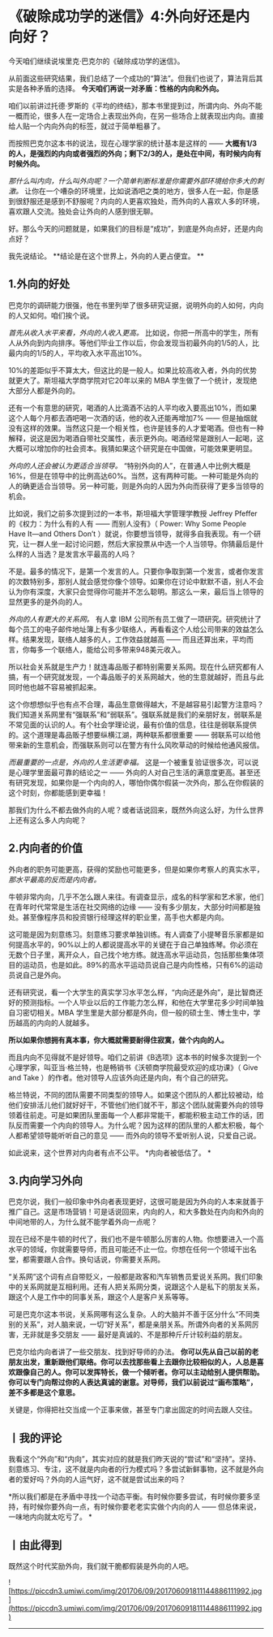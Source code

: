 # 《破除成功学的迷信》4:外向好还是内向好？

今天咱们继续说埃里克·巴克尔的《破除成功学的迷信》。

从前面这些研究结果，我们总结了一个成功的“算法”。但我们也说了，算法背后其实是各种矛盾的选择。 **今天咱们再说一对矛盾：性格的内向和外向。**

咱们以前讲过托德·罗斯的《平均的终结》，那本书里提到过，所谓内向、外向不能一概而论，很多人在一定场合上表现出外向，在另一些场合上就表现出内向。直接给人贴一个内向外向的标签，就过于简单粗暴了。

而按照巴克尔这本书的说法，现在心理学家的统计基本是这样的 —— **大概有1/3的人，是强烈的内向或者强烈的外向；剩下2/3的人，是处在中间，有时候内向有时候外向。**

 *那什么叫内向，什么叫外向呢？一个简单判断标准是你需要外部环境给你多大的刺激。* 让你在一个嘈杂的环境里，比如说酒吧之类的地方，很多人在一起，你是感到很舒服还是感到不舒服呢？内向的人更喜欢独处，而外向的人喜欢人多的环境，喜欢跟人交流。独处会让外向的人感到很无聊。

好。那么今天的问题就是，如果我们的目标是“成功”，到底是外向点好，还是内向点好？

我先说结论。 **结论是在这个世界上，外向的人更占便宜。 **

## 1.外向的好处

巴克尔的调研能力很强，他在书里列举了很多研究证据，说明外向的人如何，内向的人又如何。咱们挨个说。

 *首先从收入水平来看，外向的人收入更高。* 比如说，你把一所高中的学生，所有人从外向到内向排序。等他们毕业工作以后，你会发现当初最外向的1/5的人，比最内向的1/5的人，平均收入水平高出10%。

10%的差距似乎不算太大，但这比的是一般人。如果比较高收入者，外向的优势就更大了。斯坦福大学商学院对它20年以来的 MBA 学生做了一个统计，发现绝大部分人都是外向的。

还有一个有意思的研究，喝酒的人比滴酒不沾的人平均收入要高出10%，而如果这个人每个月都去酒吧喝一次酒的话，他的收入还能再增加7% —— 但是抽烟就没有这样的效果。当然这只是一个相关性，也许是钱多的人才爱喝酒。但也有一种解释，说这是因为喝酒自带社交属性，表示更外向。喝酒经常是跟别人一起喝，这大概可以增加你的社会资本。我猜如果这个研究是在中国做，可能效果更明显。

 *外向的人还会被认为更适合当领导。* “特别外向的人”，在普通人中比例大概是16%，但是在领导中的比例高达60%。当然，这有两种可能。一种可能是外向的人的确更适合当领导。另一种可能，则是外向的人因为外向而获得了更多当领导的机会。

比如说，我们之前多次提到过的一本书，斯坦福大学管理学教授 Jeffrey Pfeffer 的《权力：为什么有的人有 —— 而别人没有》（ Power: Why Some People Have It—and Others Don’t ）就说，你要想当领导，就得多自我表现。有一个研究，让一群人坐一起讨论问题，然后大家投票从中选一个人当领导。你猜最后是什么样的人当选？是发言水平最高的人吗？

不是。最多的情况下，是第一个发言的人。只要你争取到第一个发言，或者你发言的次数特别多，那别人就会感觉你像个领导。如果你在讨论中默默不语，别人不会认为你有深度，大家只会觉得你可能并不怎么聪明。那这么一来，最后当上领导的显然更多的是外向的人。

 *外向的人有更大的关系网。* 有人拿 IBM 公司所有员工做了一项研究。研究统计了每个员工的电子邮件地址簿上有多少联络人，再看看这个人给公司带来的效益怎么样。结果发现，联络人越多的人，工作效益就越高 —— 而且还算出来，平均而言，你每多一个联络人，能给公司多带来948美元收入。

所以社会关系就是生产力！就连毒品贩子都特别需要关系网。现在什么研究都有人搞，有一个研究就发现，一个毒品贩子的关系网越大，他的生意就越好，而且与此同时他也越不容易被抓起来。

这个你想想似乎也有点不合理，毒品生意做得越大，不是越容易引起警方注意吗？我们知道关系网里有“强联系”和“弱联系”。强联系就是我们的亲朋好友，弱联系是不常见面的认识的人。有个社会学理论说，最有价值的信息，往往是弱联系提供的。这个道理是毒品贩子想要纵横江湖，两种联系都很重要 —— 弱联系可以给他带来新的生意机会，而强联系则可以在警方有什么风吹草动的时候给他通风报信。

 *而最重要的一点是，外向的人生活更幸福。* 这是一个被重复验证很多次，可以说是心理学里面最可靠的结论之一 —— 外向的人对自己生活的满意度更高。甚至还有研究发现，如果你是一个内向的人，哪怕你偶尔假装一次外向，那么在你假装的这个时刻，你都能感到更幸福！

那我们为什么不都去做外向的人呢？或者话说回来，既然外向这么好，为什么世界上还有这么多人内向呢？ 

## 2.内向者的价值

外向者的职务可能更高，获得的奖励也可能更多，但是如果你考察人的真实水平， *那水平最高的反而是内向者。*

牛顿非常内向，几乎不怎么跟人来往。有调查显示，成名的科学家和艺术家，他们在青年时代常常是生活在社交网络的边缘 —— 没有多少朋友，大部分时间都是独处。甚至像程序员和投资银行经理这样的职业里，高手也大都是内向。

这可能是因为刻意练习。刻意练习要求单独训练。有人调查了小提琴音乐家都是如何提高水平的，90%以上的人都说提高水平的关键在于自己单独练琴。你必须在无数个日子里，离开众人，自己找个地方练。就连高水平运动员，包括那些集体项目的运动员，也是如此。89%的高水平运动员说自己是内向性格，只有6%的运动员说自己是外向。

还有研究说，看一个大学生的真实学习水平怎么样，“内向还是外向”，是比智商还好的预测指标。一个人毕业以后的工作能力怎么样，和他在大学里花多少时间单独自习密切相关。MBA 学生里是大部分都是外向，但一般的硕士生、博士生中，学历越高的内向的人就越多。

 **所以如果你想拥有真本事，你大概就需要耐得住寂寞，做个内向的人。**

而且内向不见得就不是好领导。咱们之前讲《B选项》这本书的时候多次提到一个心理学家，叫亚当·格兰特，也是畅销书《沃顿商学院最受欢迎的成功课》（ Give and Take ）的作者。他对领导人应该外向还是内向，有个自己的研究。

格兰特说，不同的团队需要不同类型的领导人。如果这个团队的人都比较被动，给他们安排活儿他们就好好干，不管他们他们就不干，那这个团队就需要外向的领导领着往前走。可是如果团队里面每一个人都非常能干，都能积极主动工作的话，团队反而需要一个内向的领导人。为什么呢？因为这样的团队里的人都太积极，每个人都希望领导能听听自己的意见 —— 而外向的领导不爱听别人说，只爱自己说。

如此说来，这个世界对内向者有点不公平。 *内向者被低估了。 *

## 3.内向学习外向

巴克尔说，我们一般印象中外向者表现更好，这很可能是因为外向的人本来就善于推广自己。这是市场营销！可是话说回来，内向的人，和大多数处在内向和外向的中间地带的人，为什么就不能学着外向一点呢？

现在已经不是牛顿的时代了，我们也不是牛顿那么厉害的人物。你想要进入一个高水平的领域，你就需要导师，而且可能还不止一位。你想在任何一个领域干出名堂，都需要跟人合作。换句话说，你需要关系网。

“关系网”这个词有点自带贬义，一般都是政客和汽车销售员爱说关系网。我们印象中的关系网就是互相利用。还有人把关系网分类，说跟这个人是私下的朋友关系，跟这个人是工作中的同事关系，跟这个人是客户关系等等。

可是巴克尔这本书说，关系网哪有这么复杂。人的大脑并不善于区分什么“不同类别的关系”，对人脑来说，一切“好关系”，都是亲朋关系。所谓外向者的关系网厉害，无非就是多交朋友 —— 最好是真诚的、不是那种斤斤计较利益的朋友。

巴克尔给内向者讲了一些交朋友、找到好导师的办法。 **你可以先从自己以前的老朋友出发，重新跟他们联络。你可以去找那些看上去跟你比较相似的人，人总是喜欢跟像自己的人。你可以发挥特长，做一个倾听者。你可以主动给别人提供帮助。你可以专门向帮过你的人表达真诚的谢意。对导师，我们以前说过“画布策略”，差不多都是这个意思。**

关键是，你得把社交当成一个正事来做，甚至专门拿出固定的时间去跟人交往。 

## 丨我的评论

我看这个“外向”和“内向”，其实对应的就是我们昨天说的“尝试”和“坚持”。坚持、刻意练习、专注，这不就是内向者的行为模式吗？多尝试新鲜事物，这不就是外向者的爱好吗？外向的人运气好，这不就是尝试出来的吗？

 *所以我们都是在矛盾中寻找一个动态平衡。有时候你要多尝试，有时候你要多坚持，有时候你要外向一点，有时候你要老老实实做个内向的人 —— 但总体来说，一味地内向就太吃亏了。 *

## 丨由此得到

既然这个时代奖励外向，我们就干脆都假装是外向的人吧。

![https://piccdn3.umiwi.com/img/201706/09/201706091811144886111992.jpg](https://piccdn3.umiwi.com/img/201706/09/201706091811144886111992.jpg)

---
